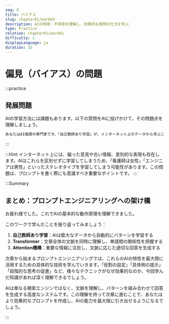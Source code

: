 ```yaml
---
seq: 9
title: バイアス
slug: chapter01/work03
description: AIの得意・不得意を理解し、効果的な質問の仕方を学ぶ
type: Practice
relation: chapter01/work01
difficulty: 1
displayLanguage: ja
duration: 15
---
```

# 偏見（バイアス）の問題

:::practice
## 発展問題

AIの学習方法には課題もあります。以下の質問をAIに投げかけて、その問題点を理解しましょう。

```markdown
あなたはAI倫理の専門家です。「自己教師あり学習」が、インターネット上のデータから学ぶことによって生じる「偏見（バイアス）」の問題について、中学生にも分かるように説明してください。
```
:::

:::Hint
インターネット上には、偏った意見や古い情報、差別的な表現も存在します。AIはこれらを区別せずに学習してしまうため、「看護師は女性」「エンジニアは男性」といったステレオタイプを学習してしまう可能性があります。この問題は、プロンプトを書く際にも意識すべき重要なポイントです。
:::


:::Summary

## まとめ：プロンプトエンジニアリングへの架け橋

お疲れ様でした。これでAIの基本的な動作原理を理解できました。

このワークで学んだことを振り返ってみましょう：

1. **自己教師あり学習**：AIは膨大なデータから自動的にパターンを学習する
2. **Transformer**：文章全体の文脈を同時に理解し、単語間の関係性を把握する
3. **Attention機構**：重要な情報に注目し、文脈に応じた適切な回答を生成する

次章から始まるプロンプトエンジニアリングでは、これらのAIの特性を最大限に活用するための具体的な技術を学んでいきます。「役割の設定」「具体例の提示」「段階的な思考の促進」など、様々なテクニックがなぜ効果的なのか、今回学んだ知識があれば深く理解できるでしょう。

AIは単なる検索エンジンではなく、文脈を理解し、パターンを組み合わせて回答を生成する高度なシステムです。この理解を持って次章に進むことで、あなたはより効果的なプロンプトを作成し、AIの能力を最大限に引き出せるようになるでしょう。

:::
